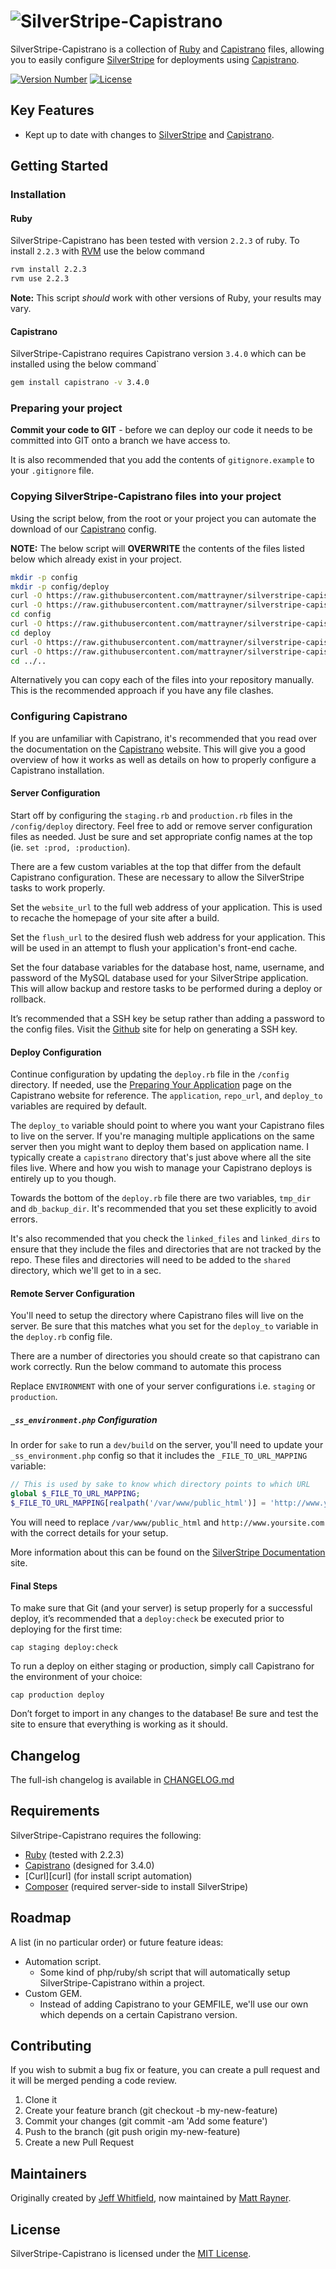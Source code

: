 # ![SilverStripe-Capistrano][logo]

SilverStripe-Capistrano is a collection of [Ruby][ruby] and [Capistrano][capistrano] files, allowing you to easily configure [SilverStripe][silverstripe] for deployments using [Capistrano][capistrano].

[![Version Number][shield-version]][info-version]
[![License][shield-license]][info-license]

## Key Features
- Kept up to date with changes to [SilverStripe][silverstripe] and [Capistrano][capistrano].


## Getting Started
### Installation
#### Ruby
SilverStripe-Capistrano has been tested with version `2.2.3` of ruby. To install `2.2.3` with [RVM][rvm] use the below command

```bash
rvm install 2.2.3
rvm use 2.2.3
```

**Note:** This script *should* work with other versions of Ruby, your results may vary.


#### Capistrano
SilverStripe-Capistrano requires Capistrano version `3.4.0` which can be installed using the below command`

```bash
gem install capistrano -v 3.4.0
```


### Preparing your project
**Commit your code to GIT** - before we can deploy our code it needs to be committed into GIT onto a branch we have access to.

It is also recommended that you add the contents of `gitignore.example` to your `.gitignore` file.


### Copying SilverStripe-Capistrano files into your project
Using the script below, from the root or your project you can automate the download of our [Capistrano][capistrano] config.

**NOTE:** The below script will **OVERWRITE** the contents of the files listed below which already exist in your project.

```bash
mkdir -p config
mkdir -p config/deploy
curl -O https://raw.githubusercontent.com/mattrayner/silverstripe-capistrano/master/Gemfile
curl -O https://raw.githubusercontent.com/mattrayner/silverstripe-capistrano/master/Capfile
cd config
curl -O https://raw.githubusercontent.com/mattrayner/silverstripe-capistrano/master/config/deploy.rb
cd deploy
curl -O https://raw.githubusercontent.com/mattrayner/silverstripe-capistrano/master/config/deploy/staging.rb
curl -O https://raw.githubusercontent.com/mattrayner/silverstripe-capistrano/master/config/deploy/production.rb
cd ../..
```

Alternatively you can copy each of the files into your repository manually. This is the recommended approach if you have any file clashes.


### Configuring Capistrano
If you are unfamiliar with Capistrano, it's recommended that you read over the documentation on the [Capistrano][capistrano] website. This will give you a good overview of how it works as well as details on how to properly configure a Capistrano installation.


#### Server Configuration
Start off by configuring the `staging.rb` and `production.rb` files in the `/config/deploy` directory. Feel free to add or remove server configuration files as needed. Just be sure and set appropriate config names at the top (ie. `set :prod, :production`).

There are a few custom variables at the top that differ from the default Capistrano configuration. These are necessary to allow the SilverStripe tasks to work properly.

Set the `website_url` to the full web address of your application. This is used to recache the homepage of your site after a build.

Set the `flush_url` to the desired flush web address for your application. This will be used in an attempt to flush your application's front-end cache.

Set the four database variables for the database host, name, username, and password of the MySQL database used for your SilverStripe application. This will allow backup and restore tasks to be performed during a deploy or rollback.

It’s recommended that a SSH key be setup rather than adding a password to the config files. Visit the [Github](https://help.github.com/articles/generating-ssh-keys) site for help on generating a SSH key.


#### Deploy Configuration
Continue configuration by updating the `deploy.rb` file in the `/config` directory. If needed, use the [Preparing Your Application](http://capistranorb.com/documentation/getting-started/preparing-your-application/) page on the Capistrano website for reference. The `application`, `repo_url`, and `deploy_to` variables are required by default.

The `deploy_to` variable should point to where you want your Capistrano files to live on the server. If you're managing multiple applications on the same server then you might want to deploy them based on application name. I typically create a `capistrano` directory that's just above where all the site files live. Where and how you wish to manage your Capistrano deploys is entirely up to you though.

Towards the bottom of the `deploy.rb` file there are two variables, `tmp_dir` and `db_backup_dir`. It's recommended that you set these explicitly to avoid errors.

It's also recommended that you check the `linked_files` and `linked_dirs` to ensure that they include the files and directories that are not tracked by the repo. These files and directories will need to be added to the `shared` directory, which we'll get to in a sec.


#### Remote Server Configuration
You'll need to setup the directory where Capistrano files will live on the server. Be sure that this matches what you set for the `deploy_to` variable in the `deploy.rb` config file.

There are a number of directories you should create so that capistrano can work correctly. Run the below command to automate this process

Replace `ENVIRONMENT` with one of your server configurations i.e. `staging` or `production`.


##### `_ss_environment.php` Configuration

In order for `sake` to run a `dev/build` on the server, you'll need to update your `_ss_environment.php` config so that it includes the `_FILE_TO_URL_MAPPING` variable:

```php
// This is used by sake to know which directory points to which URL
global $_FILE_TO_URL_MAPPING;
$_FILE_TO_URL_MAPPING[realpath('/var/www/public_html')] = 'http://www.yoursite.com';
```

You will need to replace `/var/www/public_html` and `http://www.yoursite.com` with the correct details for your setup.

More information about this can be found on the [SilverStripe Documentation](http://doc.silverstripe.org/framework/en/topics/commandline) site.


#### Final Steps

To make sure that Git (and your server) is setup properly for a successful deploy, it’s recommended that a `deploy:check` be executed prior to deploying for the first time:

`cap staging deploy:check`

To run a deploy on either staging or production, simply call Capistrano for the environment of your choice:

`cap production deploy`

Don’t forget to import in any changes to the database! Be sure and test the site to ensure that everything is working as it should.


## Changelog
The full-ish changelog is available in [CHANGELOG.md][changelog]


## Requirements
SilverStripe-Capistrano requires the following:
* [Ruby][ruby] (tested with 2.2.3)
* [Capistrano][capistrano] (designed for 3.4.0)
* [Curl][curl] (for install script automation)
* [Composer][composer] (required server-side to install SilverStripe)


## Roadmap
A list (in no particular order) or future feature ideas:
* Automation script.
    * Some kind of php/ruby/sh script that will automatically setup SilverStripe-Capistrano within a project.
* Custom GEM.
    * Instead of adding Capistrano to your GEMFILE, we'll use our own which depends on a certain Capistrano version.


## Contributing
If you wish to submit a bug fix or feature, you can create a pull request and it will be merged pending a code review.

1. Clone it
2. Create your feature branch (git checkout -b my-new-feature)
3. Commit your changes (git commit -am 'Add some feature')
4. Push to the branch (git push origin my-new-feature)
5. Create a new Pull Request


## Maintainers
Originally created by [Jeff Whitfield][jeffwhitfield], now maintained by [Matt Rayner][mattrayner].


## License
SilverStripe-Capistrano is licensed under the [MIT License][info-license].

[logo]: https://cdn.rawgit.com/mattrayner/silverstripe-capistrano/cd79cdfc81b1d8435d954a6c68b20eeff375c9ae/silverstripe-capistrano-logo.svg

[ruby]: https://www.ruby-lang.org/en/
[capistrano]: http://capistranorb.com/
[silverstripe]: https://www.silverstripe.org/
[rvm]: https://rvm.io/
[composer]: https://getcomposer.org/

[changelog]: CHANGELOG.md

[info-version]: https://github.com/mattrayner/silverstripe-capistrano
[info-license]: LICENSE
[shield-version]: https://img.shields.io/badge/Version-0.1.0--beta-brightgreen.svg
[shield-license]: https://img.shields.io/badge/license-MIT-blue.svg

[jeffwhitfield]: https://github.com/jeffwhitfield
[mattrayner]: https://github.com/mattrayner
